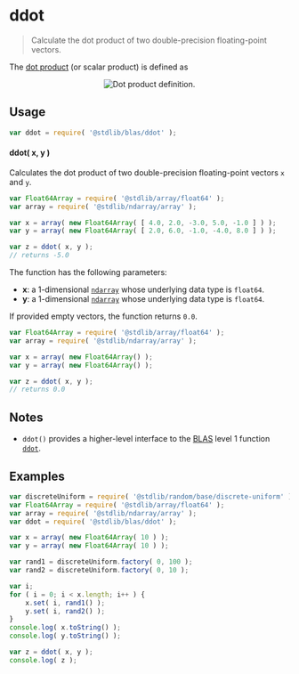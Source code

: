 <!--

@license Apache-2.0

Copyright (c) 2020 The Stdlib Authors.

Licensed under the Apache License, Version 2.0 (the "License");
you may not use this file except in compliance with the License.
You may obtain a copy of the License at

   http://www.apache.org/licenses/LICENSE-2.0

Unless required by applicable law or agreed to in writing, software
distributed under the License is distributed on an "AS IS" BASIS,
WITHOUT WARRANTIES OR CONDITIONS OF ANY KIND, either express or implied.
See the License for the specific language governing permissions and
limitations under the License.

-->

# ddot

> Calculate the dot product of two double-precision floating-point vectors.

<section class="intro">

The [dot product][dot-product] (or scalar product) is defined as

<!-- <equation class="equation" label="eq:dot_product" align="center" raw="\mathbf{x}\cdot\mathbf{y} = \sum_{i=0}^{N-1} x_i y_i = x_0 y_0 + x_1 y_1 + \ldots + x_{N-1} y_{N-1}" alt="Dot product definition."> -->

<div class="equation" align="center" data-raw-text="\mathbf{x}\cdot\mathbf{y} = \sum_{i=0}^{N-1} x_i y_i = x_0 y_0 + x_1 y_1 + \ldots + x_{N-1} y_{N-1}" data-equation="eq:dot_product">
    <img src="https://cdn.jsdelivr.net/gh/stdlib-js/stdlib@d0afc603cdda35b11d5bd1633dd4dddb0d59e117/lib/node_modules/@stdlib/blas/ddot/docs/img/equation_dot_product.svg" alt="Dot product definition.">
    <br>
</div>

<!-- </equation> -->

</section>

<!-- /.intro -->

<section class="usage">

## Usage

```javascript
var ddot = require( '@stdlib/blas/ddot' );
```

#### ddot( x, y )

Calculates the dot product of two double-precision floating-point vectors `x` and `y`.

```javascript
var Float64Array = require( '@stdlib/array/float64' );
var array = require( '@stdlib/ndarray/array' );

var x = array( new Float64Array( [ 4.0, 2.0, -3.0, 5.0, -1.0 ] ) );
var y = array( new Float64Array( [ 2.0, 6.0, -1.0, -4.0, 8.0 ] ) );

var z = ddot( x, y );
// returns -5.0
```

The function has the following parameters:

-   **x**: a 1-dimensional [`ndarray`][@stdlib/ndarray/array] whose underlying data type is `float64`.
-   **y**: a 1-dimensional [`ndarray`][@stdlib/ndarray/array] whose underlying data type is `float64`.

If provided empty vectors, the function returns `0.0`.

```javascript
var Float64Array = require( '@stdlib/array/float64' );
var array = require( '@stdlib/ndarray/array' );

var x = array( new Float64Array() );
var y = array( new Float64Array() );

var z = ddot( x, y );
// returns 0.0
```

</section>

<!-- /.usage -->

<section class="notes">

## Notes

-   `ddot()` provides a higher-level interface to the [BLAS][blas] level 1 function [`ddot`][@stdlib/blas/base/ddot].

</section>

<!-- /.notes -->

<section class="examples">

## Examples

<!-- eslint no-undef: "error" -->

```javascript
var discreteUniform = require( '@stdlib/random/base/discrete-uniform' );
var Float64Array = require( '@stdlib/array/float64' );
var array = require( '@stdlib/ndarray/array' );
var ddot = require( '@stdlib/blas/ddot' );

var x = array( new Float64Array( 10 ) );
var y = array( new Float64Array( 10 ) );

var rand1 = discreteUniform.factory( 0, 100 );
var rand2 = discreteUniform.factory( 0, 10 );

var i;
for ( i = 0; i < x.length; i++ ) {
    x.set( i, rand1() );
    y.set( i, rand2() );
}
console.log( x.toString() );
console.log( y.toString() );

var z = ddot( x, y );
console.log( z );
```

</section>

<!-- /.examples -->

<!-- Section for related `stdlib` packages. Do not manually edit this section, as it is automatically populated. -->

<section class="related">

</section>

<!-- /.related -->

<!-- Section for all links. Make sure to keep an empty line after the `section` element and another before the `/section` close. -->

<section class="links">

[dot-product]: https://en.wikipedia.org/wiki/Dot_product

[blas]: http://www.netlib.org/blas

[@stdlib/blas/base/ddot]: https://github.com/stdlib-js/stdlib/tree/develop/lib/node_modules/%40stdlib/blas/base/ddot

[@stdlib/ndarray/array]: https://github.com/stdlib-js/stdlib/tree/develop/lib/node_modules/%40stdlib/ndarray/array

</section>

<!-- /.links -->

